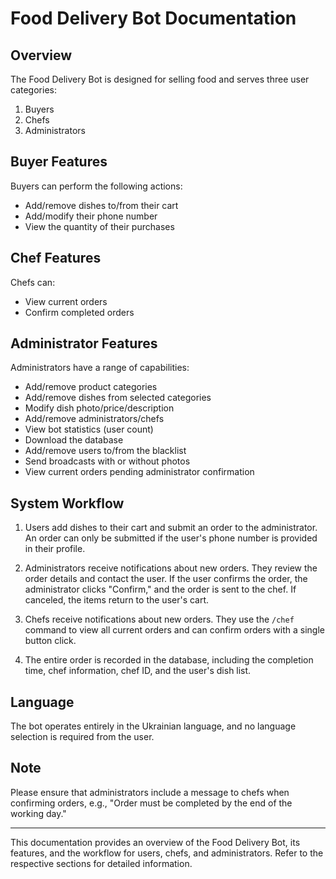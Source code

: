 # Food Delivery Bot Documentation

## Overview

The Food Delivery Bot is designed for selling food and serves three user categories:

1. Buyers
2. Chefs
3. Administrators

## Buyer Features

Buyers can perform the following actions:

- Add/remove dishes to/from their cart
- Add/modify their phone number
- View the quantity of their purchases

## Chef Features

Chefs can:

- View current orders
- Confirm completed orders

## Administrator Features

Administrators have a range of capabilities:

- Add/remove product categories
- Add/remove dishes from selected categories
- Modify dish photo/price/description
- Add/remove administrators/chefs
- View bot statistics (user count)
- Download the database
- Add/remove users to/from the blacklist
- Send broadcasts with or without photos
- View current orders pending administrator confirmation

## System Workflow

1. Users add dishes to their cart and submit an order to the administrator. An order can only be submitted if the user's phone number is provided in their profile.

2. Administrators receive notifications about new orders. They review the order details and contact the user. If the user confirms the order, the administrator clicks "Confirm," and the order is sent to the chef. If canceled, the items return to the user's cart.

3. Chefs receive notifications about new orders. They use the `/chef` command to view all current orders and can confirm orders with a single button click.

4. The entire order is recorded in the database, including the completion time, chef information, chef ID, and the user's dish list.

## Language

The bot operates entirely in the Ukrainian language, and no language selection is required from the user.

## Note

Please ensure that administrators include a message to chefs when confirming orders, e.g., "Order must be completed by the end of the working day."

---

This documentation provides an overview of the Food Delivery Bot, its features, and the workflow for users, chefs, and administrators. Refer to the respective sections for detailed information.
